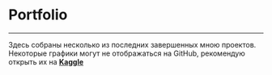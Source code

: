 # Portfolio
***
Здесь собраны несколько из последних завершенных мною проектов. 
Некоторые графики могут не отображаться на GitHub, рекомендую открыть их на [**Kaggle**](https://www.kaggle.com/artemosanov)

